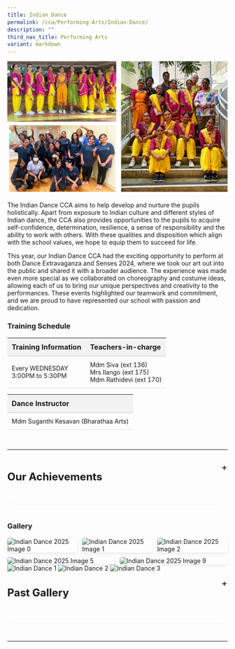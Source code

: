 ```yaml
---
title: Indian Dance
permalink: /cca/Performing-Arts/Indian-Dance/
description: ""
third_nav_title: Performing Arts
variant: markdown
---
```

![](/images/Our%20Curriculum/Non%20Academic%20Programmes/CoCurricular%20Activities/Performing%20Arts/Indian%20Dance/Indian_Dance_Nov2023_Cover.jpg)

The Indian Dance CCA aims to help develop and nurture the pupils holistically. Apart from exposure to Indian culture and different styles of Indian dance, the CCA also provides opportunities to the pupils to acquire self-confidence, determination, resilience, a sense of responsibility and the ability to work with others. With these qualities and disposition which align with the school values, we hope to equip them to succeed for life.

This year, our Indian Dance CCA had the exciting opportunity to perform at both Dance Extravaganza and Senses 2024, where we took our art out into the public and shared it with a broader audience. The experience was made even more special as we collaborated on choreography and costume ideas, allowing each of us to bring our unique perspectives and creativity to the performances. These events highlighted our teamwork and commitment, and we are proud to have represented our school with passion and dedication.

### Training Schedule


| Training Information                 | Teachers-in-charge                         |
| ------------------------------------ | ------------------------------------------ |
| Every WEDNESDAY<br>3:00PM to 5:30PM | Mdm Siva (ext 136)<br>Mrs Ilango (ext 175)<br>Mdm Rathidevi (ext 170) |


| Dance Instructor                      |
| ------------------------------------- |
| Mdm Suganthi Kesavan (Bharathaa Arts) |

<br>
<hr>
<details>
	<summary><h3>Our Achievements</h3></summary>
<table>
  <tbody><tr>
    <th><h5>2023</h5></th>
  </tr>
  <tr>
    <td>Deepavali Celebrations at Singapore Police Force's Police Intelligence Department</td>
  </tr>
  <tr>
    <td>National Day Parade Performance</td>
  </tr>
  <tr>
    <th><h5>2022</h5></th>
  </tr>
  <tr>
    <td>Deepavali Celebrations at Ang Mo Kio Police Divisional HQ</td>
  </tr>
  <tr>
    <th><h5>2021</h5></th>
  </tr>
  <tr>
    <td>SYF Arts Presentation - Certificate of Distinction</td>
  </tr>
  <tr>
    <th><h5>2019</h5></th>
  </tr>
  <tr>
    <td>SYF Arts Presentation - Certificate of Distinction</td>
  </tr>
  <tr>
    <th><h5>2018</h5></th>
  </tr>
  <tr>
    <td>SYF Festival at Esplanade / National Day Observance Ceremony</td>
  </tr>
  <tr>
    <td>YCK Community Celebration</td>
  </tr>
  <tr>
    <th><h5>2017</h5></th>
  </tr>
  <tr>
    <td>National Day Parade Performance</td>
  </tr>
  <tr>
    <th><h5>2016</h5></th>
  </tr>
  <tr>
    <td>Chingay Parade</td>
  </tr>
  <tr>
    <th><h5>2015</h5></th>
  </tr>
  <tr>
    <td>SG 50 Youth Celebration</td>
  </tr>
  <tr>
    <th><h5>2013</h5></th>
  </tr>
  <tr>
    <td>SYF Arts Presentation - Certificate of Distinction</td>
  </tr>
  <tr>
    <th><h5>2012</h5></th>
  </tr>
  <tr>
    <td>Arts Festival</td>
  </tr>
  <tr>
    <th><h5>2011</h5></th>
  </tr>
  <tr>
    <td>SYF Central Judging - Gold Award for SYF</td>
  </tr>
  <tr>
    <th><h5>2009</h5></th>
  </tr>
  <tr>
    <td>SYF Central Judging - Gold with Honours for SYF</td>
  </tr>
  <tr>
    <th><h5>2008</h5></th>
  </tr>
  <tr>
    <td>Arts Biennale at Victoria Theatre (School event)</td>
  </tr>
  <tr>
    <th><h5>2007/2005</h5></th>
  </tr>
  <tr>
    <td>SYF Central Judging - Gold with Honours for SYF</td>
  </tr>
</tbody></table>
	
</details>

### Gallery

<div class="image-gallery">
    <img alt="Indian Dance 2025 Image 0" src="https://www.yiochukangsec.moe.edu.sg/images/Our%20Curriculum/Non%20Academic%20Programmes/CoCurricular%20Activities/Performing%20Arts/Indian%20Dance/indian_dance_2025_0.jpg">
    <img alt="Indian Dance 2025 Image 1" src="https://www.yiochukangsec.moe.edu.sg/images/Our%20Curriculum/Non%20Academic%20Programmes/CoCurricular%20Activities/Performing%20Arts/Indian%20Dance/Indian_Dance_2025_1.jpg">
    <img alt="Indian Dance 2025 Image 2" src="https://www.yiochukangsec.moe.edu.sg/images/Our%20Curriculum/Non%20Academic%20Programmes/CoCurricular%20Activities/Performing%20Arts/Indian%20Dance/indian_dance_2025_2.jpg">
    <img alt="Indian Dance 2025 Image 5" src="https://www.yiochukangsec.moe.edu.sg/images/Our%20Curriculum/Non%20Academic%20Programmes/CoCurricular%20Activities/Performing%20Arts/Indian%20Dance/indian_dance_2025_5.jpg">
    <img alt="Indian Dance 2025 Image 9" src="https://www.yiochukangsec.moe.edu.sg/images/Our%20Curriculum/Non%20Academic%20Programmes/CoCurricular%20Activities/Performing%20Arts/Indian%20Dance/indian_dance_2025_9.jpg">
</div>
<img alt="Indian Dance 1" src="https://www.yiochukangsec.moe.edu.sg/images/Our%20Curriculum/Non%20Academic%20Programmes/CoCurricular%20Activities/Performing%20Arts/Indian%20Dance/Indian_Dance_1.PNG">

<img alt="Indian Dance 2" src="https://www.yiochukangsec.moe.edu.sg/images/Our%20Curriculum/Non%20Academic%20Programmes/CoCurricular%20Activities/Performing%20Arts/Indian%20Dance/Indian_Dance_2.PNG">

<img alt="Indian Dance 3" src="https://www.yiochukangsec.moe.edu.sg/images/Our%20Curriculum/Non%20Academic%20Programmes/CoCurricular%20Activities/Performing%20Arts/Indian%20Dance/Indian_Dance_3.PNG">

<details>
	<summary><h4>Past Gallery</h4></summary>
<img alt="Indian Dance 4" src="https://www.yiochukangsec.moe.edu.sg/images/Our%20Curriculum/Non%20Academic%20Programmes/CoCurricular%20Activities/Performing%20Arts/Indian%20Dance/I4.png">

<img alt="Indian Dance 5" src="https://www.yiochukangsec.moe.edu.sg/images/Our%20Curriculum/Non%20Academic%20Programmes/CoCurricular%20Activities/Performing%20Arts/Indian%20Dance/I5.png">

<img alt="Indian Dance 6" src="https://www.yiochukangsec.moe.edu.sg/images/Our%20Curriculum/Non%20Academic%20Programmes/CoCurricular%20Activities/Performing%20Arts/Indian%20Dance/I6.png">

<img alt="Indian Dance 7" src="https://www.yiochukangsec.moe.edu.sg/images/Our%20Curriculum/Non%20Academic%20Programmes/CoCurricular%20Activities/Performing%20Arts/Indian%20Dance/I7.png">

<img alt="Indian Dance 8" src="https://www.yiochukangsec.moe.edu.sg/images/Our%20Curriculum/Non%20Academic%20Programmes/CoCurricular%20Activities/Performing%20Arts/Indian%20Dance/I8.png">

<img alt="Indian Dance 9" src="https://www.yiochukangsec.moe.edu.sg/images/Our%20Curriculum/Non%20Academic%20Programmes/CoCurricular%20Activities/Performing%20Arts/Indian%20Dance/I9.png">

</details>
<hr>

<style>
table {
    width: 100%;
    border-collapse: collapse;
    font-family: inherit; /* Inherit font family from the page */
    font-size: inherit; /* Inherit font size from the page */
}

th {
    background-color: #f2f2f2;
    padding: 10px;
    text-align: left;
    border-bottom: 2px solid #ddd;
    font-size: 1rem; /* Optional: relative size for clarity */
}

th h5 {
    margin: 0;
    font-size: 1.25rem; /* Optional: slightly larger for headers */
}

td {
    padding: 10px;
    border-bottom: 1px solid #ddd;
    max-width: 300px;
    word-wrap: break-word;
    font-size: inherit; /* Inherit font size for content */
}

details {
    max-width: 100ch;
    background-color: inherit;
    border-radius: 1rem;
    margin-bottom: 2.5rem;
    box-shadow: 0 .05rem .05rem rgba(0, 0, 0, .05);
    font-family: inherit; /* Inherit font family */
    font-size: inherit; /* Inherit font size */
}

details summary {
    display: flex;
    align-items: center;
    justify-content: space-between;
    font-weight: 400;
    font-size: 1.5rem; /* Slightly larger for better readability */
    margin-bottom: 1.5rem;
    transition: margin-bottom .5s ease;
    position: relative;
}

details summary::-webkit-details-marker,
details summary::marker {
    content: " ";
    display: none;
}

details summary::after {
    content: "+";
    font-size: 1.25rem; /* Match button size to summary */
    font-weight: 500;
    margin-right: .8rem;
    cursor: pointer;
    background-color: inherit; /*rgba(255, 195, 5, .25);*/
    padding: .75rem;
    display: grid;
    place-content: center;
    aspect-ratio: 1;
    line-height: 0;
    position: absolute;
    top: .5rem;
    right: -1.5rem;
    border-radius: 50%;
}

details :not(summary) {
    animation-name: fade;
    animation-duration: .5s;
    font-size: inherit; /* Inherit font size for details content */
}

details[open] summary {
    margin-bottom: 1.5rem;
}

details[open] summary::after {
    content: "×";
}

@keyframes fade {
    0% {
        opacity: 0;
    }

    2.5% {
        opacity: .02;
    }

    5% {
        opacity: .05;
    }

    10% {
        opacity: .1;
    }

    25% {
        opacity: .25;
    }

    60% {
        opacity: .6;
    }

    100% {
        opacity: 1;
    }
}
	
.image-gallery {
    display: flex;
    flex-wrap: wrap; /* Allow images to wrap to the next row */
    gap: 10px; /* Add spacing between images */
    justify-content: flex-start; /* Align images to the left */
}

.image-gallery img {
    flex: 1 1 calc(33.33% - 10px); /* Each image takes up 1/3 of the row minus the gap */
    max-width: 100%; /* Ensure images don’t exceed their container */
    height: auto; /* Maintain image aspect ratio */
    object-fit: cover; /* Crop images if needed to fit the container */
    border-radius: 5px; /* Optional: add rounded corners */
    box-shadow: 0 2px 5px rgba(0, 0, 0, 0.1); /* Optional: add a subtle shadow */
}
	
</style>